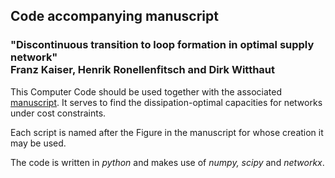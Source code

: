 <p align="center">
   <h2>
     Code accompanying manuscript 
  </h2>
 </p>
<p align="center">
   <h3> "Discontinuous transition to loop formation in optimal supply network"
     </br>
  Franz Kaiser, Henrik Ronellenfitsch and Dirk Witthaut
  </h3>
 </p>

This Computer Code should be used together with the associated [manuscript](https://arxiv.org/abs/2009.02910). It serves to find the dissipation-optimal capacities for networks under cost constraints.

Each script is named after the Figure in the manuscript for whose creation it may be used.

The code is written in *python* and makes use of *numpy, scipy* and *networkx*.
